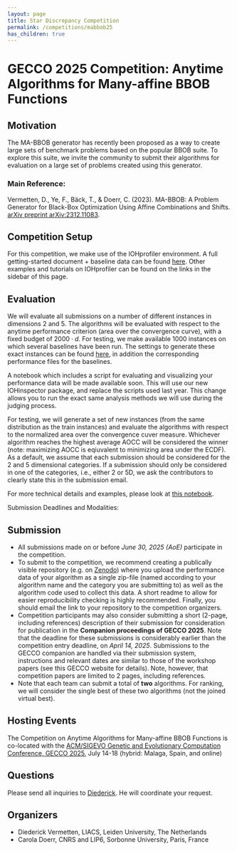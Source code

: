```yaml
---
layout: page
title: Star Discrepancy Competition
permalink: /competitions/mabbob25
has_children: true
---
```



# GECCO 2025 Competition: Anytime Algorithms for Many-affine BBOB Functions

## Motivation

The MA-BBOB generator has recently been proposed as a way to create large sets of benchmark problems based on the popular BBOB suite. To explore this suite, we invite the community to submit their algorithms for evaluation on a large set of problems created using this generator. 

### Main Reference:

Vermetten, D., Ye, F., Bäck, T., & Doerr, C. (2023). MA-BBOB: A Problem Generator for Black-Box Optimization Using Affine Combinations and Shifts. [arXiv preprint arXiv:2312.11083](https://arxiv.org/abs/2312.11083).

## Competition Setup

For this competition, we make use of the IOHprofiler environment. A full getting-started document + baseline data can be found [here](https://github.com/IOHprofiler/IOHdata/blob/master/MABBOB_GettingStarted.zip). Other examples and tutorials on IOHprofiler can be found on the links in the sidebar of this page.


## Evaluation

We will evaluate all submissions on a number of different instances in dimensions 2 and 5. The algorithms will be evaluated with respect to the anytime performance criterion (area over the convergence curve), with a fixed budget of $2000 \cdot d$.
For testing, we make available 1000 instances on which several baselines have been run. The settings to generate these exact instances can be found [here](https://github.com/IOHprofiler/IOHdata/blob/master/MABBOB_GettingStarted.zip), in addition the corresponding performance files for the baselines. 

A notebook which includes a script for evaluating and visualizing your performance data will be made available soon. This will use our new IOHinspector package, and replace the scripts used last year. This change allows you to run the exact same analysis methods we will use during the judging process. 

For testing, we will generate a set of new instances (from the same distribution as the train instances) and evaluate the algorithms with respect to the normalized area over the convergence cuver measure. Whichever algorithm reaches the highest average AOCC will be considered the winner (note: maximizing AOCC is eqiuvalent to minimizing area under the ECDF). 
As a default, we assume that each submission should be considered for the 2 and 5 dimensional categories. If a submission should only be considered in one of the categories, i.e., either 2 or 5D, we ask the contributors to clearly state this in the submission email. 

For more technical details and examples, please look at [this notebook](https://github.com/IOHprofiler/IOHexperimenter/blob/master/example/Competitions/MA-BBOB/Example_MABBOB.ipynb).

Submission Deadlines and Modalities:


## Submission

* All submissions made on or before *June 30, 2025 (AoE)* participate in the competition.
* To submit to the competition, we recommend creating a publically visible repository (e.g. on [Zenodo](zenodo.org)) where you upload the performance data of your algorithm as a single zip-file (named according to your algorithm name and the category you are submitting to) as well as the algorithm code used to collect this data. A short readme to allow for easier reproducibility checking is highly recommended. Finally, you should email the link to your repository to the competition organizers. 
* Competition participants may also consider submitting a short (2-page, including references) description of their submission for consideration for publication in the **Companion proceedings of GECCO 2025**. Note that the deadline for these submissions is considerably earlier than the competition entry deadline, on *April 14, 2025*. Submissions to the GECCO companion are handled via their submission system, instructions and relevant dates are similar to those of the workshop papers (see this GECCO website for details). Note, however, that competition papers are limited to 2 pages, including references.
* Note that each team can submit a total of **two** algorithms. For ranking, we will consider the single best of these two algorithms (not the joined virtual best).

## Hosting Events

The Competition on Anytime Algorithms for Many-affine BBOB Functions  is co-located with the [ACM/SIGEVO Genetic and Evolutionary Computation Conference, GECCO 2025](https://gecco-2025.sigevo.org/HomePage), July 14-18 (hybrid: Malaga, Spain, and online)

## Questions

Please send all inquiries to [Diederick](mailto:d.l.vermetten@liacs.leidenuniv.nl). He will coordinate your request.

## Organizers
* Diederick Vermetten, LIACS, Leiden University, The Netherlands
* Carola Doerr, CNRS and LIP6, Sorbonne University, Paris, France